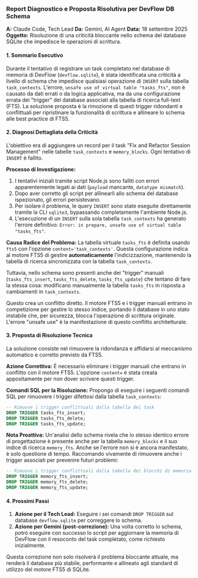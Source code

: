 ### **Report Diagnostico e Proposta Risolutiva per DevFlow DB Schema**

**A:** Claude Code, Tech Lead
**Da:** Gemini, AI Agent
**Data:** 18 settembre 2025
**Oggetto:** Risoluzione di una criticità bloccante nello schema del database SQLite che impedisce le operazioni di scrittura.

#### **1. Sommario Esecutivo**

Durante il tentativo di registrare un task completato nel database di memoria di DevFlow (`devflow.sqlite`), è stata identificata una criticità a livello di schema che impedisce qualsiasi operazione di `INSERT` sulla tabella `task_contexts`. L'errore, `unsafe use of virtual table "tasks_fts"`, non è causato da dati errati o da logica applicativa, ma da una configurazione errata dei "trigger" del database associati alla tabella di ricerca full-text (FTS). La soluzione proposta è la rimozione di questi trigger ridondanti e conflittuali per ripristinare la funzionalità di scrittura e allineare lo schema alle best practice di FTS5.

#### **2. Diagnosi Dettagliata della Criticità**

L'obiettivo era di aggiungere un record per il task "Fix and Refactor Session Management" nelle tabelle `task_contexts` e `memory_blocks`. Ogni tentativo di `INSERT` è fallito.

**Processo di Investigazione:**
1.  I tentativi iniziali tramite script Node.js sono falliti con errori apparentemente legati ai dati (`payload` mancante, `datatype mismatch`).
2.  Dopo aver corretto gli script per allinearli allo schema del database ispezionato, gli errori persistevano.
3.  Per isolare il problema, le query `INSERT` sono state eseguite direttamente tramite la CLI `sqlite3`, bypassando completamente l'ambiente Node.js.
4.  L'esecuzione di un `INSERT` sulla sola tabella `task_contexts` ha generato l'errore definitivo: `Error: in prepare, unsafe use of virtual table "tasks_fts"`.

**Causa Radice del Problema:**
La tabella virtuale `tasks_fts` è definita usando `fts5` con l'opzione `content='task_contexts'`. Questa configurazione indica al motore FTS5 di gestire **automaticamente** l'indicizzazione, mantenendo la tabella di ricerca sincronizzata con la tabella `task_contexts`.

Tuttavia, nello schema sono presenti anche dei "trigger" manuali (`tasks_fts_insert`, `tasks_fts_delete`, `tasks_fts_update`) che tentano di fare la stessa cosa: modificano manualmente la tabella `tasks_fts` in risposta a cambiamenti in `task_contexts`.

Questo crea un conflitto diretto. Il motore FTS5 e i trigger manuali entrano in competizione per gestire lo stesso indice, portando il database in uno stato instabile che, per sicurezza, blocca l'operazione di scrittura originale. L'errore "unsafe use" è la manifestazione di questo conflitto architetturale.

#### **3. Proposta di Risoluzione Tecnica**

La soluzione consiste nel rimuovere la ridondanza e affidarsi al meccanismo automatico e corretto previsto da FTS5.

**Azione Correttiva:**
È necessario eliminare i trigger manuali che entrano in conflitto con il motore FTS5. L'opzione `content=` è stata creata appositamente per non dover scrivere questi trigger.

**Comandi SQL per la Risoluzione:**
Propongo di eseguire i seguenti comandi SQL per rimuovere i trigger difettosi dalla tabella `task_contexts`:

```sql
-- Rimuove i trigger conflittuali dalla tabella dei task
DROP TRIGGER tasks_fts_insert;
DROP TRIGGER tasks_fts_delete;
DROP TRIGGER tasks_fts_update;
```

**Nota Proattiva:**
Un'analisi dello schema rivela che lo stesso identico errore di progettazione è presente anche per la tabella `memory_blocks` e il suo indice di ricerca `memory_fts`. Anche se l'errore non si è ancora manifestato, è solo questione di tempo. Raccomando vivamente di rimuovere anche i trigger associati per prevenire futuri problemi:

```sql
-- Rimuove i trigger conflittuali dalla tabella dei blocchi di memoria
DROP TRIGGER memory_fts_insert;
DROP TRIGGER memory_fts_delete;
DROP TRIGGER memory_fts_update;
```

#### **4. Prossimi Passi**

1.  **Azione per il Tech Lead:** Eseguire i sei comandi `DROP TRIGGER` sul database `devflow.sqlite` per correggere lo schema.
2.  **Azione per Gemini (post-correzione):** Una volta corretto lo schema, potrò eseguire con successo lo script per aggiornare la memoria di DevFlow con il resoconto del task completato, come richiesto inizialmente.

Questa correzione non solo risolverà il problema bloccante attuale, ma renderà il database più stabile, performante e allineato agli standard di utilizzo del motore FTS5 di SQLite.